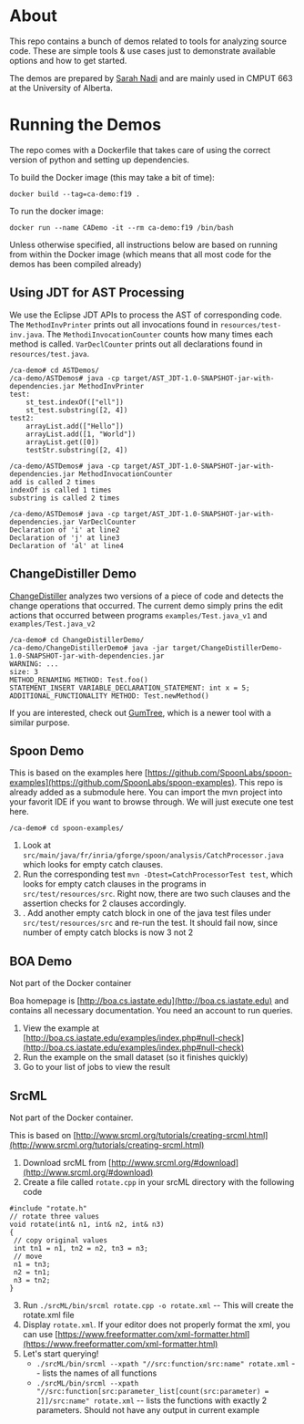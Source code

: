# About

This repo contains a bunch of demos related to tools for analyzing source code. These are simple tools & use cases just to demonstrate available options and how to get started.

The demos are prepared by [Sarah Nadi](https://sarahnadi.org) and are mainly used in CMPUT 663 at the University of Alberta.

# Running the Demos

The repo comes with a Dockerfile that takes care of using the correct version of python and setting up dependencies. 

To build the Docker image (this may take a bit of time):

```
docker build --tag=ca-demo:f19 .
```

To run the docker image:

```
docker run --name CADemo -it --rm ca-demo:f19 /bin/bash
```

Unless otherwise specified, all instructions below are based on running from within the Docker image (which means that all most code for the demos has been compiled already)

## Using JDT for AST Processing

We use the Eclipse JDT APIs to process the AST of corresponding code. The `MethodInvPrinter` prints out all invocations found in `resources/test-inv.java`. The `MethodiInvocationCounter` counts how many times each method is called. `VarDeclCounter` prints out all declarations found in `resources/test.java`.

```
/ca-demo# cd ASTDemos/
/ca-demo/ASTDemos# java -cp target/AST_JDT-1.0-SNAPSHOT-jar-with-dependencies.jar MethodInvPrinter
test:
	st_test.indexOf(["ell"])
	st_test.substring([2, 4])
test2:
	arrayList.add(["Hello"])
	arrayList.add([1, "World"])
	arrayList.get([0])
	testStr.substring([2, 4])

/ca-demo/ASTDemos# java -cp target/AST_JDT-1.0-SNAPSHOT-jar-with-dependencies.jar MethodInvocationCounter
add is called 2 times
indexOf is called 1 times
substring is called 2 times

/ca-demo/ASTDemos# java -cp target/AST_JDT-1.0-SNAPSHOT-jar-with-dependencies.jar VarDeclCounter
Declaration of 'i' at line2
Declaration of 'j' at line3
Declaration of 'al' at line4
```


## ChangeDistiller Demo

[ChangeDistiller](https://bitbucket.org/sealuzh/tools-changedistiller/wiki/Home) analyzes two versions of a piece of code and detects the change operations that occurred. The current demo simply prins the edit actions that occurred between programs `examples/Test.java_v1` and  `examples/Test.java_v2`

```
/ca-demo# cd ChangeDistillerDemo/
/ca-demo/ChangeDistillerDemo# java -jar target/ChangeDistillerDemo-1.0-SNAPSHOT-jar-with-dependencies.jar 
WARNING: ...
size: 3
METHOD_RENAMING METHOD: Test.foo()
STATEMENT_INSERT VARIABLE_DECLARATION_STATEMENT: int x = 5;
ADDITIONAL_FUNCTIONALITY METHOD: Test.newMethod()
```

If you are interested, check out [GumTree](https://github.com/GumTreeDiff/gumtree), which is a newer tool with a similar purpose.

## Spoon Demo

This is based on the examples here [https://github.com/SpoonLabs/spoon-examples](https://github.com/SpoonLabs/spoon-examples). This repo is already added as a submodule here. You can import the mvn project into your favorit IDE if you want to browse through. We will just execute one test here.

```
/ca-demo# cd spoon-examples/
```

1. Look at `src/main/java/fr/inria/gforge/spoon/analysis/CatchProcessor.java` which looks for empty catch clauses.
2. Run the corresponding test `mvn -Dtest=CatchProcessorTest test`, which looks for empty catch clauses in the programs in `src/test/resources/src`. Right now, there are two such clauses and the assertion checks for 2 clauses accordingly.
3. . Add another empty catch block in one of the java test files under `src/test/resources/src` and re-run the test. It should fail now, since number of empty catch blocks is now 3 not 2

## BOA Demo

Not part of the Docker container

Boa homepage is [http://boa.cs.iastate.edu](http://boa.cs.iastate.edu) and contains all necessary documentation. You need an account to run queries.

1. View the example at [http://boa.cs.iastate.edu/examples/index.php#null-check](http://boa.cs.iastate.edu/examples/index.php#null-check)
2. Run the example on the small dataset (so it finishes quickly)
3. Go to your list of jobs to view the result

## SrcML

Not part of the Docker container. 

This is based on [http://www.srcml.org/tutorials/creating-srcml.html](http://www.srcml.org/tutorials/creating-srcml.html)

1. Download srcML from  [http://www.srcml.org/#download](http://www.srcml.org/#download) 
2. Create a file called `rotate.cpp` in your srcML directory with the following code

```
#include "rotate.h"
// rotate three values
void rotate(int& n1, int& n2, int& n3)
{
 // copy original values
 int tn1 = n1, tn2 = n2, tn3 = n3;
 // move
 n1 = tn3;
 n2 = tn1;
 n3 = tn2;
}
```

3. Run `./srcML/bin/srcml rotate.cpp -o rotate.xml` -- This will create the rotate.xml file
4. Display `rotate.xml`. If your editor does not properly format the xml, you can use [https://www.freeformatter.com/xml-formatter.html](https://www.freeformatter.com/xml-formatter.html)
5. Let's start querying!
	* `./srcML/bin/srcml --xpath "//src:function/src:name" rotate.xml` -- lists the names of all functions
	* `./srcML/bin/srcml --xpath "//src:function[src:parameter_list[count(src:parameter) = 2]]/src:name" rotate.xml` -- lists the functions with exactly 2 parameters. Should not have any output in current example
